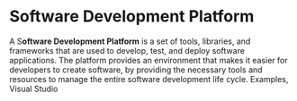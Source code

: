 # Software Development Platform

A S**oftware Development Platform** is a set of tools, libraries, and frameworks that are used to develop, test, and deploy software applications. The platform provides an environment that makes it easier for developers to create software, by providing the necessary tools and resources to manage the entire software development life cycle.
Examples, Visual Studio